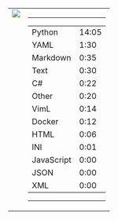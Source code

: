 
<table><tr>
<td valign="top">
  <img src="https://wakatime.com/share/@Aperture/0cd21d5d-ac4f-458d-9c71-d06f479c1297.png" />
</td>

<td valign="top">
  <hr>
  <table>
    <tr><td>Python</td><td>14:05</td></tr><tr><td>YAML</td><td>1:30</td></tr><tr><td>Markdown</td><td>0:35</td></tr><tr><td>Text</td><td>0:30</td></tr><tr><td>C#</td><td>0:22</td></tr><tr><td>Other</td><td>0:20</td></tr><tr><td>VimL</td><td>0:14</td></tr><tr><td>Docker</td><td>0:12</td></tr><tr><td>HTML</td><td>0:06</td></tr><tr><td>INI</td><td>0:01</td></tr><tr><td>JavaScript</td><td>0:00</td></tr><tr><td>JSON</td><td>0:00</td></tr><tr><td>XML</td><td>0:00</td></tr>
  </table>
  <hr>
</td>
</tr></table>

